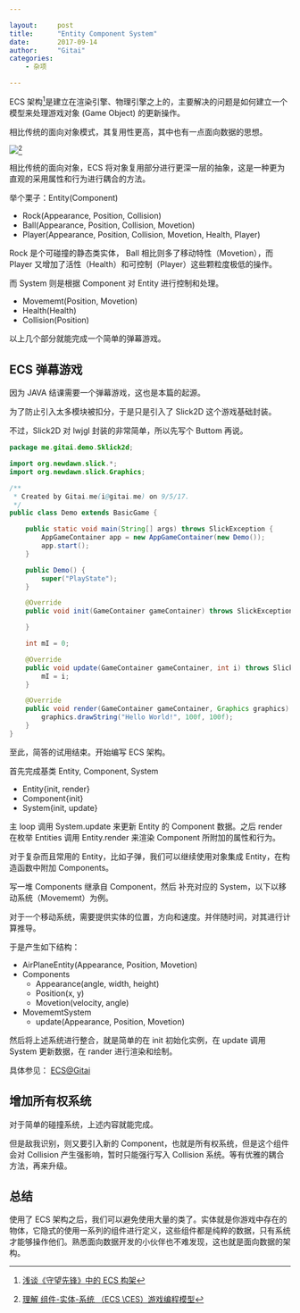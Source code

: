 ```yaml
---

layout:     post
title:      "Entity Component System"
date:       2017-09-14
author:     "Gitai"
categories:
    - 杂项

---
```


ECS 架构[^1]是建立在渲染引擎、物理引擎之上的，主要解决的问题是如何建立一个模型来处理游戏对象 (Game Object) 的更新操作。

[^1]: [浅谈《守望先锋》中的 ECS 构架](https://blog.codingnow.com/2017/06/overwatch_ecs.html)

相比传统的面向对象模式，其复用性更高，其中也有一点面向数据的思想。

![](http://img.blog.csdn.net/20140514145311671)[^2]

[^2]: [理解 组件-实体-系统 （ECS \CES）游戏编程模型](http://blog.csdn.net/i_dovelemon/article/details/25798677)

相比传统的面向对象，ECS 将对象复用部分进行更深一层的抽象，这是一种更为直观的采用属性和行为进行耦合的方法。

举个栗子：Entity(Component)

* Rock(Appearance, Position, Collision)
* Ball(Appearance, Position, Collision, Movetion)
* Player(Appearance, Position, Collision, Movetion, Health, Player)

<!-- more -->

Rock 是个可碰撞的静态类实体， Ball 相比则多了移动特性（Movetion），而 Player 又增加了活性（Health）和可控制（Player）这些颗粒度极低的操作。

而 System 则是根据 Component 对 Entity 进行控制和处理。

* Movememt(Position, Movetion)
* Health(Health)
* Collision(Position)

以上几个部分就能完成一个简单的弹幕游戏。

## ECS 弹幕游戏

因为 JAVA 结课需要一个弹幕游戏，这也是本篇的起源。

为了防止引入太多模块被扣分，于是只是引入了 Slick2D 这个游戏基础封装。

不过，Slick2D 对 lwjgl 封装的非常简单，所以先写个 Buttom 再说。

```java
package me.gitai.demo.Sklick2d;

import org.newdawn.slick.*;
import org.newdawn.slick.Graphics;

/**
 * Created by Gitai.me(i@gitai.me) on 9/5/17.
 */
public class Demo extends BasicGame {

    public static void main(String[] args) throws SlickException {
        AppGameContainer app = new AppGameContainer(new Demo());
        app.start();
    }

    public Demo() {
        super("PlayState");
    }

    @Override
    public void init(GameContainer gameContainer) throws SlickException {

    }

    int mI = 0;

    @Override
    public void update(GameContainer gameContainer, int i) throws SlickException {
        mI = i;
    }

    @Override
    public void render(GameContainer gameContainer, Graphics graphics) throws SlickException {
        graphics.drawString("Hello World!", 100f, 100f);
    }
}

```

至此，简答的试用结束。开始编写 ECS 架构。

首先完成基类 Entity, Component, System

* Entity{init, render}
* Component{init}
* System{init, update}

主 loop 调用 System.update 来更新 Entity 的 Component 数据。之后 render 在枚举 Entities 调用 Entity.render 来渲染 Component 所附加的属性和行为。

对于复杂而且常用的 Entity，比如子弹，我们可以继续使用对象集成 Entity，在构造函数中附加 Components。

写一堆 Components 继承自 Component，然后 补充对应的 System，以下以移动系统（Movememt）为例。

对于一个移动系统，需要提供实体的位置，方向和速度。并伴随时间，对其进行计算推导。

于是产生如下结构：

* AirPlaneEntity(Appearance, Position, Movetion)
* Components
    * Appearance(angle, width, height)
    * Position(x, y)
    * Movetion(velocity, angle)
* MovememtSystem
    * update(Appearance, Position, Movetion)

然后将上述系统进行整合，就是简单的在 init 初始化实例，在 update 调用 System 更新数据，在 rander 进行渲染和绘制。

具体参见： [ECS@Gitai](https://github.com/GitaiQAQ/ECS)

## 增加所有权系统

对于简单的碰撞系统，上述内容就能完成。

但是敌我识别，则又要引入新的 Component，也就是所有权系统，但是这个组件会对 Collision 产生强影响，暂时只能强行写入 Collision 系统。等有优雅的耦合方法，再来升级。

## 总结

使用了 ECS 架构之后，我们可以避免使用大量的类了。实体就是你游戏中存在的物体，它隐式的使用一系列的组件进行定义，这些组件都是纯粹的数据，只有系统才能够操作他们。熟悉面向数据开发的小伙伴也不难发现，这也就是面向数据的架构。
